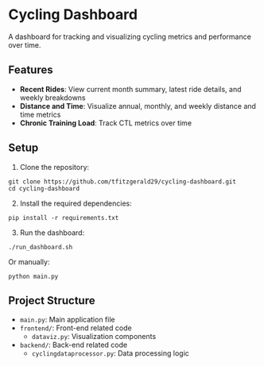 # Cycling Dashboard

A dashboard for tracking and visualizing cycling metrics and performance over time.

## Features

- **Recent Rides**: View current month summary, latest ride details, and weekly breakdowns
- **Distance and Time**: Visualize annual, monthly, and weekly distance and time metrics
- **Chronic Training Load**: Track CTL metrics over time

## Setup

1. Clone the repository:
```
git clone https://github.com/tfitzgerald29/cycling-dashboard.git
cd cycling-dashboard
```

2. Install the required dependencies:
```
pip install -r requirements.txt
```

3. Run the dashboard:
```
./run_dashboard.sh
```
Or manually:
```
python main.py
```

## Project Structure

- `main.py`: Main application file
- `frontend/`: Front-end related code
  - `dataviz.py`: Visualization components
- `backend/`: Back-end related code
  - `cyclingdataprocessor.py`: Data processing logic 